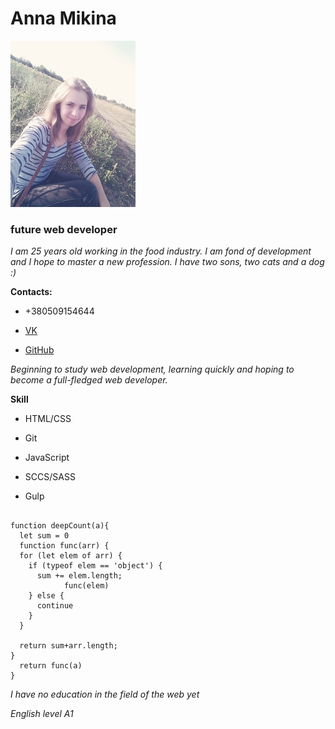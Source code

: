 # Anna Mikina 

![avatar](avatar.jpg)

### future web developer 

*I am 25 years old working in the food industry. I am fond of development and I hope to master a new profession.*
*I have two sons, two cats and a dog :)*


**Contacts:** 

* +380509154644

* [VK](https://vk.com/hellcat_00) 

* [GitHub](https://github.com/Hellcat00) 

*Beginning to study web development, learning quickly and hoping to become a full-fledged web developer.*


**Skill**

* HTML/CSS 

* Git 

* JavaScript 

* SCCS/SASS

* Gulp 

```

function deepCount(a){
  let sum = 0
  function func(arr) {
  for (let elem of arr) {
    if (typeof elem == 'object') {
      sum += elem.length;
            func(elem)
    } else {
      continue
    }
  }
  
  return sum+arr.length;
}
  return func(a)
}

```

*I have no education in the field of the web yet*

*English level A1*
